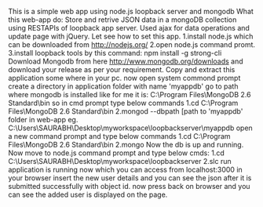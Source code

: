 This is a simple web app using node.js loopback server and mongodb
What this web-app do:
Store and retrive JSON data in a mongoDB collection using RESTAPIs of loopback app server.
Used ajax for data operations and update page with jQuery.
Let see how to set this app.
1.install node.js which can be downloaded from  http://nodejs.org/
2.open node.js command promt. 
3.install loopback tools by this command: npm install -g strong-cli 
Download Mongodb from here http://www.mongodb.org/downloads and download your release as per your requirement. 
Copy and extract this application some where in your pc.
now open system commond prompt
create a directory in application folder with name 'myappdb'
go to path where mongodb is installed like for me it is:
C:\Program Files\MongoDB 2.6 Standard\bin
so in cmd prompt type below commands 
1.cd C:\Program Files\MongoDB 2.6 Standard\bin
2.mongod --dbpath [path to 'myappdb' folder in web-app eg. C:\Users\SAURABH\Desktop\myworkspace\loopbackserver\myappdb 
open a new command prompt and type below commands
1.cd C:\Program Files\MongoDB 2.6 Standard\bin
2.mongo
Now the db is up and running.
Now move to node.js command prompt and type below cmds:
1.cd C:\Users\SAURABH\Desktop\myworkspace\loopbackserver
2.slc run
application is running now which you can access from localhost:3000 in your browser
insert the new user details and you can see the json after it is submitted successfully with object id.
now press back on browser and you can see the added user is displayed on the page.